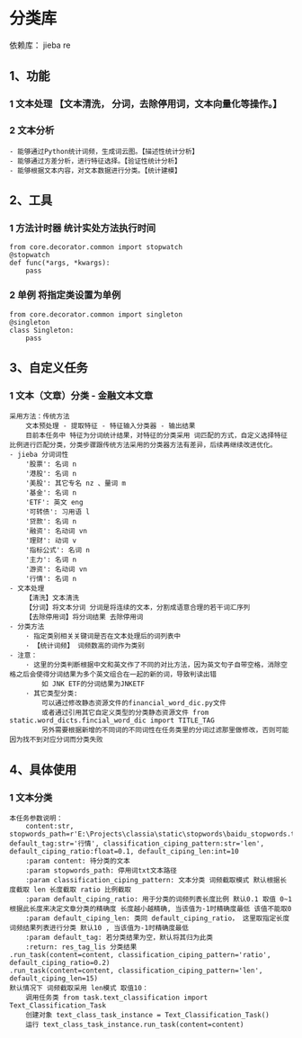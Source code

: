 # 分类库 
依赖库： jieba re
## 1、功能 
### 1 文本处理 【文本清洗， 分词，去除停用词，文本向量化等操作。】
### 2 文本分析
    - 能够通过Python统计词频，生成词云图。【描述性统计分析】
    - 能够通过方差分析，进行特征选择。【验证性统计分析】
    - 能够根据文本内容，对文本数据进行分类。【统计建模】

## 2、工具
### 1 方法计时器 统计实处方法执行时间
    from core.decorator.common import stopwatch
    @stopwatch
    def func(*args, *kwargs):
        pass
### 2 单例 将指定类设置为单例
    from core.decorator.common import singleton
    @singleton
    class Singleton:
        pass

## 3、自定义任务
### 1 文本（文章）分类 - 金融文本文章
    采用方法：传统方法
        文本预处理 - 提取特征 - 特征输入分类器 - 输出结果
        目前本任务中 特征为分词统计结果，对特征的分类采用 词匹配的方式，自定义选择特征比例进行匹配分类，分类步骤跟传统方法采用的分类器方法有差异，后续再继续改进优化。
    - jieba 分词词性
        '股票': 名词 n
        '港股': 名词 n
        '美股': 其它专名 nz 、量词 m
        '基金': 名词 n
        'ETF': 英文 eng
        '可转债': 习用语 l
        '贷款': 名词 n
        '融资': 名动词 vn
        '理财': 动词 v
        '指标公式': 名词 n
        '主力': 名词 n
        '游资': 名动词 vn
        '行情': 名词 n
    - 文本处理
        【清洗】文本清洗
        【分词】将文本分词 分词是将连续的文本，分割成语意合理的若干词汇序列
        【去除停用词】将分词结果 去除停用词
    - 分类方法
        · 指定类别相关关键词是否在文本处理后的词列表中
        · 【统计词频】 词频数高的词作为类别
    - 注意：
        · 这里的分类判断根据中文和英文作了不同的对比方法，因为英文句子自带空格，消除空格之后会使得分词结果为多个英文组合在一起的新的词，导致判读出错
            如 JNK ETF的分词结果为JNKETF
        · 其它类型分类: 
            可以通过修改静态资源文件的financial_word_dic.py文件 
            或者通过引用其它自定义类型的分类静态资源文件 from static.word_dicts.fincial_word_dic import TITLE_TAG
            另外需要根据新增的不同词的不同词性在任务类里的分词过滤那里做修改，否则可能因为找不到对应分词而分类失败

## 4、具体使用
### 1 文本分类 
    本任务参数说明：
        content:str, stopwords_path=r'E:\Projects\classia\static\stopwords\baidu_stopwords.txt', default_tag:str='行情', classification_ciping_pattern:str='len', default_ciping_ratio:float=0.1, default_ciping_len:int=10
        :param content: 待分类的文本
        :param stopwords_path: 停用词txt文本路径
        :param classification_ciping_pattern: 文本分类 词频截取模式 默认根据长度截取 len 长度截取 ratio 比例截取
        :param default_ciping_ratio: 用于分类的词频列表长度比例 默认0.1 取值 0~1 根据此长度来决定文章分类的精确度 长度越小越精确, 当该值为-1时精确度最低 该值不能取0
        :param default_ciping_len: 类同 default_ciping_ratio， 这里取指定长度词频结果列表进行分类 默认10 , 当该值为-1时精确度最低
        :param default_tag: 若分类结果为空，默认将其归为此类
        :return: res_tag_lis 分类结果
    .run_task(content=content, classification_ciping_pattern='ratio', default_ciping_ratio=0.2)
    .run_task(content=content, classification_ciping_pattern='len', default_ciping_len=15)
    默认情况下 词频截取采用 len模式 取值10：
        调用任务类 from task.text_classification import Text_Classification_Task
        创建对象 text_class_task_instance = Text_Classification_Task()
        运行 text_class_task_instance.run_task(content=content)